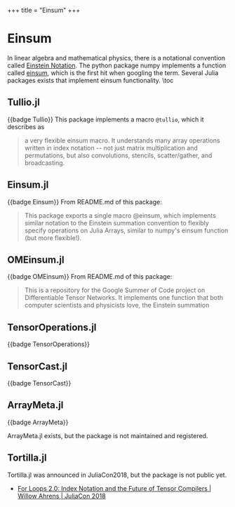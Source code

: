 +++
title = "Einsum"
+++

# Einsum
In linear algebra and mathematical physics, there is a notational convention called [Einstein Notation](https://en.wikipedia.org/wiki/Einstein_notation). The python package numpy implements a function called [einsum](https://numpy.org/doc/stable/reference/generated/numpy.einsum.html), which is the first hit when googling the term. Several Julia packages exists that implement einsum functionality.
\toc

## Tullio.jl
{{badge Tullio}}
This package implements a macro `@tullio`, which it describes as
> a very flexible einsum macro. It understands many array operations written in index notation -- not just matrix multiplication and permutations, but also convolutions, stencils, scatter/gather, and broadcasting.

## Einsum.jl
{{badge Einsum}}
From README.md of this package:
> This package exports a single macro @einsum, which implements similar notation to the Einstein summation convention to flexibly specify operations on Julia Arrays, similar to numpy's einsum function (but more flexible!).

## OMEinsum.jl
{{badge OMEinsum}}
From README.md of this package:
> This is a repository for the Google Summer of Code project on Differentiable Tensor Networks. It implements one function that both computer scientists and physicists love, the Einstein summation

## TensorOperations.jl
{{badge TensorOperations}}

## TensorCast.jl
{{badge TensorCast}}

## ArrayMeta.jl
{{badge ArrayMeta}}

ArrayMeta.jl exists, but the package is not maintained and registered.

## Tortilla.jl
Tortilla.jl was announced in JuliaCon2018, but the package is not public yet.

* [For Loops 2.0: Index Notation and the Future of Tensor Compilers | Willow Ahrens | JuliaCon 2018](https://www.youtube.com/watch?v=Rp7sTl9oPNI)
